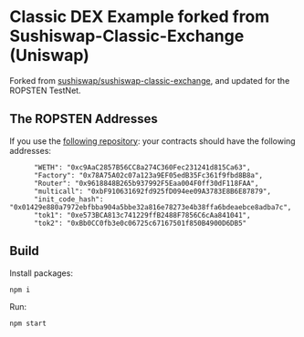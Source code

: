 # Classic DEX Example forked from Sushiswap-Classic-Exchange (Uniswap)

Forked from [sushiswap/sushiswap-classic-exchange](https://github.com/sushiswap/sushiswap-classic-exchange), and updated for the ROPSTEN TestNet.

## The ROPSTEN Addresses

If you use the [following repository](https://github.com/albertov19/uniswap-contracts-moonbeam): your contracts should have the following addresses:

```
      "WETH": "0xc9AaC2857B56CC8a274C360Fec231241d815Ca63",
      "Factory": "0x78A75A02c07a123a9EF05edB35Fc361f9fbd8B8a",
      "Router": "0x9618848B265b937992F5Eaa004F0ff30dF118FAA",
      "multicall": "0xbF910631692fd925fD094ee09A3783E8B6E87879",
      "init_code_hash": "0x01429e880a7972ebfbba904a5bbe32a816e78273e4b38ffa6bdeaebce8adba7c",
      "tok1": "0xe573BCA813c741229ffB2488F7856C6cAa841041",
      "tok2": "0xBb0CC0fb3e0c06725c67167501f850B4900D6DB5"
```

## Build

Install packages:

```
npm i
```

Run:

```
npm start
```
